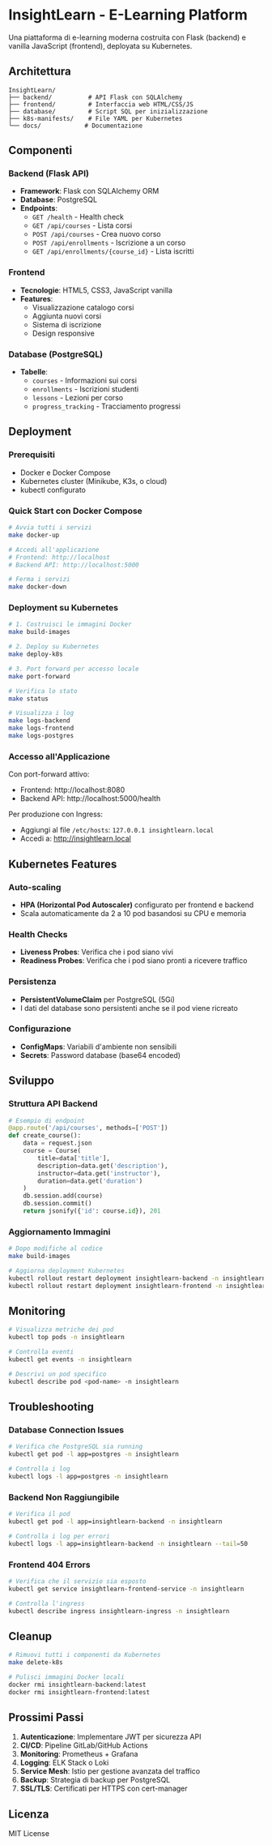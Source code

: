 # InsightLearn - E-Learning Platform

Una piattaforma di e-learning moderna costruita con Flask (backend) e vanilla JavaScript (frontend), deployata su Kubernetes.

## Architettura

```
InsightLearn/
├── backend/          # API Flask con SQLAlchemy
├── frontend/         # Interfaccia web HTML/CSS/JS
├── database/         # Script SQL per inizializzazione
├── k8s-manifests/    # File YAML per Kubernetes
└── docs/            # Documentazione

```

## Componenti

### Backend (Flask API)
- **Framework**: Flask con SQLAlchemy ORM
- **Database**: PostgreSQL
- **Endpoints**:
  - `GET /health` - Health check
  - `GET /api/courses` - Lista corsi
  - `POST /api/courses` - Crea nuovo corso
  - `POST /api/enrollments` - Iscrizione a un corso
  - `GET /api/enrollments/{course_id}` - Lista iscritti

### Frontend
- **Tecnologie**: HTML5, CSS3, JavaScript vanilla
- **Features**:
  - Visualizzazione catalogo corsi
  - Aggiunta nuovi corsi
  - Sistema di iscrizione
  - Design responsive

### Database (PostgreSQL)
- **Tabelle**:
  - `courses` - Informazioni sui corsi
  - `enrollments` - Iscrizioni studenti
  - `lessons` - Lezioni per corso
  - `progress_tracking` - Tracciamento progressi

## Deployment

### Prerequisiti
- Docker e Docker Compose
- Kubernetes cluster (Minikube, K3s, o cloud)
- kubectl configurato

### Quick Start con Docker Compose

```bash
# Avvia tutti i servizi
make docker-up

# Accedi all'applicazione
# Frontend: http://localhost
# Backend API: http://localhost:5000

# Ferma i servizi
make docker-down
```

### Deployment su Kubernetes

```bash
# 1. Costruisci le immagini Docker
make build-images

# 2. Deploy su Kubernetes
make deploy-k8s

# 3. Port forward per accesso locale
make port-forward

# Verifica lo stato
make status

# Visualizza i log
make logs-backend
make logs-frontend
make logs-postgres
```

### Accesso all'Applicazione

Con port-forward attivo:
- Frontend: http://localhost:8080
- Backend API: http://localhost:5000/health

Per produzione con Ingress:
- Aggiungi al file `/etc/hosts`: `127.0.0.1 insightlearn.local`
- Accedi a: http://insightlearn.local

## Kubernetes Features

### Auto-scaling
- **HPA (Horizontal Pod Autoscaler)** configurato per frontend e backend
- Scala automaticamente da 2 a 10 pod basandosi su CPU e memoria

### Health Checks
- **Liveness Probes**: Verifica che i pod siano vivi
- **Readiness Probes**: Verifica che i pod siano pronti a ricevere traffico

### Persistenza
- **PersistentVolumeClaim** per PostgreSQL (5Gi)
- I dati del database sono persistenti anche se il pod viene ricreato

### Configurazione
- **ConfigMaps**: Variabili d'ambiente non sensibili
- **Secrets**: Password database (base64 encoded)

## Sviluppo

### Struttura API Backend

```python
# Esempio di endpoint
@app.route('/api/courses', methods=['POST'])
def create_course():
    data = request.json
    course = Course(
        title=data['title'],
        description=data.get('description'),
        instructor=data.get('instructor'),
        duration=data.get('duration')
    )
    db.session.add(course)
    db.session.commit()
    return jsonify({'id': course.id}), 201
```

### Aggiornamento Immagini

```bash
# Dopo modifiche al codice
make build-images

# Aggiorna deployment Kubernetes
kubectl rollout restart deployment insightlearn-backend -n insightlearn
kubectl rollout restart deployment insightlearn-frontend -n insightlearn
```

## Monitoring

```bash
# Visualizza metriche dei pod
kubectl top pods -n insightlearn

# Controlla eventi
kubectl get events -n insightlearn

# Descrivi un pod specifico
kubectl describe pod <pod-name> -n insightlearn
```

## Troubleshooting

### Database Connection Issues
```bash
# Verifica che PostgreSQL sia running
kubectl get pod -l app=postgres -n insightlearn

# Controlla i log
kubectl logs -l app=postgres -n insightlearn
```

### Backend Non Raggiungibile
```bash
# Verifica il pod
kubectl get pod -l app=insightlearn-backend -n insightlearn

# Controlla i log per errori
kubectl logs -l app=insightlearn-backend -n insightlearn --tail=50
```

### Frontend 404 Errors
```bash
# Verifica che il servizio sia esposto
kubectl get service insightlearn-frontend-service -n insightlearn

# Controlla l'ingress
kubectl describe ingress insightlearn-ingress -n insightlearn
```

## Cleanup

```bash
# Rimuovi tutti i componenti da Kubernetes
make delete-k8s

# Pulisci immagini Docker locali
docker rmi insightlearn-backend:latest
docker rmi insightlearn-frontend:latest
```

## Prossimi Passi

1. **Autenticazione**: Implementare JWT per sicurezza API
2. **CI/CD**: Pipeline GitLab/GitHub Actions
3. **Monitoring**: Prometheus + Grafana
4. **Logging**: ELK Stack o Loki
5. **Service Mesh**: Istio per gestione avanzata del traffico
6. **Backup**: Strategia di backup per PostgreSQL
7. **SSL/TLS**: Certificati per HTTPS con cert-manager

## Licenza

MIT License